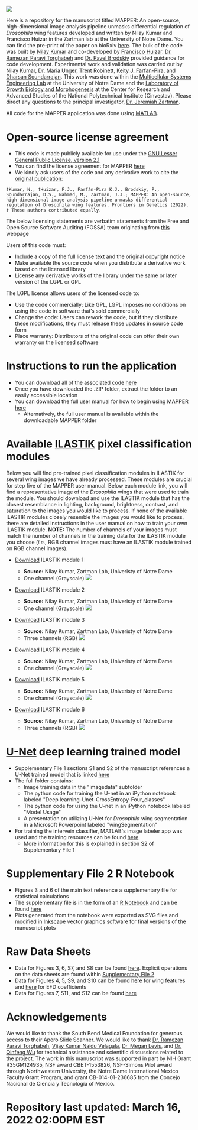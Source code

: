 ![](MAPPER_Abstract_Image.png)

Here is a repository for the manuscript titled MAPPER: An open-source, high-dimensional image analysis pipeline unmasks differential regulation of *Drosophila* wing features developed and written by Nilay Kumar and Francisco Huizar in the Zartman lab at the University of Notre Dame. You can find the pre-print of the paper on bioRxiv [here](https://www.biorxiv.org/content/10.1101/2020.12.16.422888v1.full). The bulk of the code was built by [Nilay Kumar](https://scholar.google.com/citations?user=XZjD7PYAAAAJ&hl=en) and co-developed by [Francisco Huizar](https://www.linkedin.com/in/francisco-huizar-82bb1a127/). [Dr. Ramezan Paravi Torghabeh](https://www.linkedin.com/in/ramezan-paravi-torghabeh-phd-b432baa0/) and [Dr. Pavel Brodskiy](https://www.linkedin.com/in/pavelbrodskiy) provided guidance for code development. Experimental work and validation was carried out by Nilay Kumar, [Dr. Maria Unger](https://www.linkedin.com/in/maria-unger-10523158), [Trent Robinett](https://www.linkedin.com/in/trent-robinett-5a8979161), [Keity J. Farfan-Pira](https://mx.linkedin.com/in/keity-j-farf%C3%A1n-pira-3a5a06209), and [Dharsan Soundarrajan](https://scholar.google.com/citations?user=AWv4OiIAAAAJ&hl=en). This work was done within the [Multicellular Systems Engineering Lab](http://sites.nd.edu/zartmanlab/) at the University of Notre Dame and the [Laboratory of Growth Biology and Morphogenesis](https://www.fisio.cinvestav.mx/academicos/nahmad/index.html) at the Center for Research and Advanced Studies of the National Polytechnical Institute (Cinvestav). Please direct any questions to the principal investigator, [Dr. Jeremiah Zartman](http://sites.nd.edu/zartmanlab/contacts/). 

All code for the MAPPER application was done using [MATLAB](https://www.mathworks.com/products/matlab.html).  

# Open-source license agreement
- This code is made publicly available for use under the [GNU Lesser General Public License, version 2.1](https://www.gnu.org/licenses/old-licenses/lgpl-2.1.en.html)
- You can find the license agreement for MAPPER [here](https://github.com/MulticellularSystemsLab/MAPPER/blob/main/LICENSE)
- We kindly ask users of the code and any derivative work to cite the [original publication](https://www.frontiersin.org/articles/10.3389/fgene.2022.869719/abstract):

```
†Kumar, N., †Huizar, F.J., Farfán-Pira K.J., Brodskiy, P., Soundarrajan, D.S., Nahmad, M., Zartman, J.J.; MAPPER: An open-source, high-dimensional image analysis pipeline unmasks differential regulation of Drosophila wing features. Frontiers in Genetics (2022). † These authors contributed equally.
```

The below licensing statements are verbatim statements from the Free and Open Source Software Auditing (FOSSA) team originating from [this](https://fossa.com/blog/open-source-software-licenses-101-lgpl-license/) webpage

Users of this code must:
- Include a copy of the full license text and the original copyright notice
- Make available the source code when you distribute a derivative work based on the licensed library
- License any derivative works of the library under the same or later version of the LGPL or GPL

The LGPL license allows users of the licensed code to:
- Use the code commercially: Like GPL, LGPL imposes no conditions on using the code in software that’s sold commercially
- Change the code: Users can rework the code, but if they distribute these modifications, they must release these updates in source code form
- Place warranty: Distributors of the original code can offer their own warranty on the licensed software

# Instructions to run the application
- You can download all of the associated code [here](https://downgit.github.io/#/home?url=https://github.com/MulticellularSystemsLab/MAPPER/tree/main/MAPPER_v1.0.0)
- Once you have downloaded the .ZIP folder, extract the folder to an easily accessible location
- You can download the full user manual for how to begin using MAPPER [here](https://github.com/MulticellularSystemsLab/MAPPER/raw/main/MAPPER_v1.0.0/MAPPER_manual.pdf)
  - Alternatively, the full user manual is available within the downloadable MAPPER folder

# Available [ILASTIK](https://www.ilastik.org/documentation/pixelclassification/pixelclassification.html) pixel classification modules
Below you will find pre-trained pixel classification modules in ILASTIK for several wing images we have already processed. These modules are crucial for step five of the MAPPER user manual. Below each module link, you will find a representative image of the *Drosophila* wings that were used to train the module. You should download and use the ILASTIK module that has the closest resemblance in lighting, background, brightness, contrast, and saturation to the images you would like to process. If none of the available ILASTIK modules closely resemble the images you would like to process, there are detailed instructions in the user manual on how to train your own ILASTIK module. **NOTE:** The number of channels of your images must match the number of channels in the training data for the ILASTIK module you choose (*i.e.,* RGB channel images must have an ILASTIK module trained on RGB channel images).

- [Download](https://downgit.github.io/#/home?url=https://github.com/MulticellularSystemsLab/MAPPER/tree/main/ILASTIKPixelClassifier_1) ILASTIK module 1
  - **Source:** Nilay Kumar, Zartman Lab, Univeristy of Notre Dame
  - One channel (Grayscale)
![](Classifier_1.png)


- [Download](https://downgit.github.io/#/home?url=https://github.com/MulticellularSystemsLab/MAPPER/tree/main/ILASTIKPixelClassifier_2) ILASTIK module 2
  - **Source:** Nilay Kumar, Zartman Lab, Univeristy of Notre Dame
  - One channel (Grayscale)
![](Classifier_2.png)


- [Download](https://downgit.github.io/#/home?url=https://github.com/MulticellularSystemsLab/MAPPER/tree/main/ILASTIKPixelClassifier_3) ILASTIK module 3
  - **Source:** Nilay Kumar, Zartman Lab, Univeristy of Notre Dame
  - Three channels (RGB)
![](Classifier_3.png)


- [Download](https://downgit.github.io/#/home?url=https://github.com/MulticellularSystemsLab/MAPPER/tree/main/ILASTIKPixelClassifier_4) ILASTIK module 4
  - **Source:** Nilay Kumar, Zartman Lab, Univeristy of Notre Dame
  - One channel (Grayscale)
![](Classifier_4.png)


- [Download](https://downgit.github.io/#/home?url=https://github.com/MulticellularSystemsLab/MAPPER/tree/main/ILASTIKPixelClassifier_5) ILASTIK module 5
  - **Source:** Nilay Kumar, Zartman Lab, Univeristy of Notre Dame
  - One channel (Grayscale)
![](Classifier_5.png)


- [Download](https://downgit.github.io/#/home?url=https://github.com/MulticellularSystemsLab/MAPPER/tree/main/ILASTIKPixelClassifier_6) ILASTIK module 6
  - **Source:** Nilay Kumar, Zartman Lab, Univeristy of Notre Dame
  - Three channels (RGB)
![](Classifier_6.png)

# [U-Net](https://lmb.informatik.uni-freiburg.de/people/ronneber/u-net/) deep learning trained model
- Supplementary File 1 sections S1 and S2 of the manuscript references a U-Net trained model that is linked [here](https://drive.google.com/drive/folders/1fC3q7lHMR-LaxyUitUEArbPh4hyO9fXX?usp=sharing)
- The full folder contains:
	- Image training data in the "imagedata" subfolder
	- The python code for training the U-net in an iPython notebook labeled "Deep learning-Unet-CrossEntropy-Four_classes"
	- The python code for using the U-net in an iPython notebook labeled "Model Usage"
	- A presentation on utilizing U-Net for *Drosophila* wing segmentation in a Microsoft Powerpoint labeled "wingSegmentation"	
- For training the intervein classifier, MATLAB's image labeler app was used and the training resources can be found [here](https://github.com/MulticellularSystemsLab/MAPPER/tree/main/Supplmentary_S2_Training_Resources)
	- More information for this is explained in section S2 of Supplementary File 1

# Supplementary File 2 R Notebook
- Figures 3 and 6 of the main text reference a supplementary file for statistical calculations
- The supplementary file is in the form of an [R Notebook](https://rmarkdown.rstudio.com/lesson-10.html) and can be found [here](https://multicellularsystemslab.github.io/MAPPER/RNotebook/)
- Plots generated from the notebook were exported as SVG files and modified in [Inkscape](https://inkscape.org/) vector graphics software for final versions of the manuscript plots

# Raw Data Sheets
- Data for Figures 3, 6, S7, and S8 can be found [here](https://github.com/MulticellularSystemsLab/MAPPER/tree/main/RNotebook). Explicit operations on the data sheets are found within [Supplementary File 2](https://multicellularsystemslab.github.io/MAPPER/RNotebook/)
- Data for Figures 4, 5, S9, and S10 can be found [here](https://github.com/MulticellularSystemsLab/MAPPER/blob/main/Raw%20Data%20Sheets/samarkData.csv) for wing features and [here](https://github.com/MulticellularSystemsLab/MAPPER/blob/main/Raw%20Data%20Sheets/samarkEFD.csv) for EFD coefficients
- Data for Figures 7, S11, and S12 can be found [here](https://github.com/MulticellularSystemsLab/MAPPER/raw/main/Raw%20Data%20Sheets/MAPPER_SPECIES_DATA.xlsx)


# Acknowledgements
We would like to thank the South Bend Medical Foundation for generous access to their Apero Slide Scanner. We would like to thank [Dr. Ramezan Paravi Torghabeh](https://www.linkedin.com/in/ramezan-paravi-torghabeh-phd-b432baa0/), [Vijay Kumar Naidu Velagala](https://in.linkedin.com/in/vijay-kumar-naidu-velagala-34462429), [Dr. Megan Levis](https://scholar.google.com/citations?user=SY2-XTgAAAAJ&hl=en), and [Dr. Qinfeng Wu](https://www.linkedin.com/in/qinfengwu) for technical assistance and scientific discussions related to the project. The work in this manuscript was supported in part by NIH Grant R35GM124935, NSF award CBET-1553826, NSF-Simons Pilot award through Northwestern University, the Notre Dame International Mexico Faculty Grant Program, and grant CB-014-01-236685 from the Concejo Nacional de Ciencia y Tecnología of Mexico.

# Repository last updated: March 16, 2022 02:00PM EST
